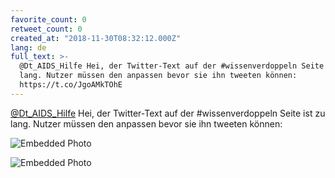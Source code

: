 ```yaml
---
favorite_count: 0
retweet_count: 0
created_at: "2018-11-30T08:32:12.000Z"
lang: de
full_text: >-
  @Dt_AIDS_Hilfe Hei, der Twitter-Text auf der #wissenverdoppeln Seite ist zu
  lang. Nutzer müssen den anpassen bevor sie ihn tweeten können:
  https://t.co/JgoAMkTOhE
---
```


[@Dt_AIDS_Hilfe](https://twitter.com/Dt_AIDS_Hilfe) Hei, der Twitter-Text auf
der #wissenverdoppeln Seite ist zu lang. Nutzer müssen den anpassen bevor sie
ihn tweeten können:

<div class="gallery gallery-2">

![Embedded Photo](https://twitter-media-coderbyheart.s3.eu-north-1.amazonaws.com/1068422431751249921-DtPMhZmW0AAgZ9V.jpg)

![Embedded Photo](https://twitter-media-coderbyheart.s3.eu-north-1.amazonaws.com/1068422431751249921-DtPMiCTWoAEVD7j.jpg)

</div>
